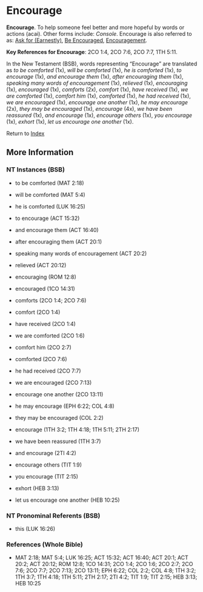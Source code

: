 # Encourage
**Encourage**. 
To help someone feel better and more hopeful by words or actions (acai). 
Other forms include: 
*Console*. 
Encourage is also referred to as: 
[Ask for (Earnestly)](AskFor.md), [Be Encouraged](Encouraged.md), [Encouragement](Encouragement.md). 


**Key References for Encourage**: 
2CO 1:4, 2CO 7:6, 2CO 7:7, 1TH 5:11. 




In the New Testament (BSB), words representing “Encourage” are translated as 
*to be comforted* (1x), *will be comforted* (1x), *he is comforted* (1x), *to encourage* (1x), *and encourage them* (1x), *after encouraging them* (1x), *speaking many words of encouragement* (1x), *relieved* (1x), *encouraging* (1x), *encouraged* (1x), *comforts* (2x), *comfort* (1x), *have received* (1x), *we are comforted* (1x), *comfort him* (1x), *comforted* (1x), *he had received* (1x), *we are encouraged* (1x), *encourage one another* (1x), *he may encourage* (2x), *they may be encouraged* (1x), *encourage* (4x), *we have been reassured* (1x), *and encourage* (1x), *encourage others* (1x), *you encourage* (1x), *exhort* (1x), *let us encourage one another* (1x). 


Return to [Index](00-Index.md)

## More Information

### NT Instances (BSB)

* to be comforted (MAT 2:18)

* will be comforted (MAT 5:4)

* he is comforted (LUK 16:25)

* to encourage (ACT 15:32)

* and encourage them (ACT 16:40)

* after encouraging them (ACT 20:1)

* speaking many words of encouragement (ACT 20:2)

* relieved (ACT 20:12)

* encouraging (ROM 12:8)

* encouraged (1CO 14:31)

* comforts (2CO 1:4; 2CO 7:6)

* comfort (2CO 1:4)

* have received (2CO 1:4)

* we are comforted (2CO 1:6)

* comfort him (2CO 2:7)

* comforted (2CO 7:6)

* he had received (2CO 7:7)

* we are encouraged (2CO 7:13)

* encourage one another (2CO 13:11)

* he may encourage (EPH 6:22; COL 4:8)

* they may be encouraged (COL 2:2)

* encourage (1TH 3:2; 1TH 4:18; 1TH 5:11; 2TH 2:17)

* we have been reassured (1TH 3:7)

* and encourage (2TI 4:2)

* encourage others (TIT 1:9)

* you encourage (TIT 2:15)

* exhort (HEB 3:13)

* let us encourage one another (HEB 10:25)



### NT Pronominal Referents (BSB)

* this (LUK 16:26)



### References (Whole Bible)

* MAT 2:18; MAT 5:4; LUK 16:25; ACT 15:32; ACT 16:40; ACT 20:1; ACT 20:2; ACT 20:12; ROM 12:8; 1CO 14:31; 2CO 1:4; 2CO 1:6; 2CO 2:7; 2CO 7:6; 2CO 7:7; 2CO 7:13; 2CO 13:11; EPH 6:22; COL 2:2; COL 4:8; 1TH 3:2; 1TH 3:7; 1TH 4:18; 1TH 5:11; 2TH 2:17; 2TI 4:2; TIT 1:9; TIT 2:15; HEB 3:13; HEB 10:25



